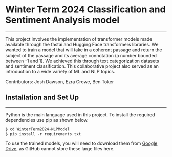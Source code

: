 # Winter Term 2024 Classification and Sentiment Analysis model 
***
This project involves the implementation of transformer models made available through the fastai and Hugging Face transformers libraries. We wanted to train a model that will take in a coherent passage and return the subject of the passage and its average connotation (a number bounded between -1 and 1).  We achieved this through text categorization datasets and sentiment classification. This collaborative project also served as an introduction to a wide variety of ML and NLP topics.

Contributors: Josh Dawson, Ezra Crowe, Ben Toker

## Installation and Set Up
***
Python is the main language used in this project. To install the required dependencies use pip as shown below.
```
$ cd WinterTerm2024-NLPModel
$ pip install -r requirements.txt
```

To use the trained models, you will need to download them from [Google Drive](https://drive.google.com/drive/folders/1CwxtrDH2olbzOznYaLuzfGEmLP26scT_?usp=sharing), as GitHub cannot store these large files here. 


